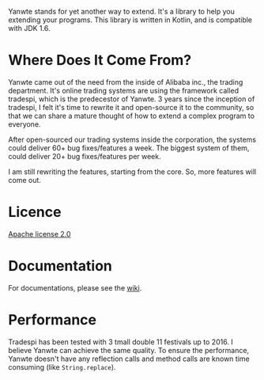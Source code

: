 Yanwte stands for yet another way to extend. It's a library to help you extending your programs. This library is written in Kotlin, and is compatible with JDK 1.6.

# Where Does It Come From?

Yanwte came out of the need from the inside of Alibaba inc., the trading department. It's online trading systems are using the framework called tradespi, which is the predecestor of Yanwte. 3 years since the inception of tradespi, I felt it's time to rewrite it and open-source it to the community, so that we can share a mature thought of how to extend a complex program to everyone.

After open-sourced our trading systems inside the corporation, the systems could deliver 60+ bug fixes/features a week. The biggest system of them, could deliver 20+ bug fixes/features per week.

I am still rewriting the features, starting from the core. So, more features will come out.

# Licence

[Apache license 2.0](http://www.apache.org/licenses/LICENSE-2.0.txt)

# Documentation

For documentations, please see the [wiki](https://github.com/winteryoung/yanwte/wiki).

# Performance

Tradespi has been tested with 3 tmall double 11 festivals up to 2016. I believe Yanwte can achieve the same quality. To ensure the performance, Yanwte doesn't have any reflection calls and method calls are known time consuming (like `String.replace`).
